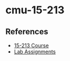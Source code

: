# cmu-15-213
## References
- [15-213 Course](https://www.cs.cmu.edu/~213/)
- [Lab Assignments](http://csapp.cs.cmu.edu/3e/labs.html)
